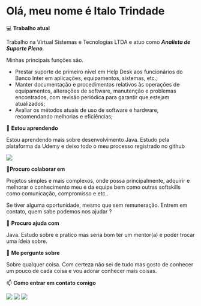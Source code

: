 Olá, meu nome é Italo Trindade
===============



💻 **Trabalho atual**
	
Trabalho na Virtual Sistemas e Tecnologias LTDA e atuo como ***Analista de Suporte Pleno***.
	
Minhas principais funções são.
* 	Prestar suporte de primeiro nível em Help Desk aos funcionários do Banco Inter em aplicações, equipamentos, sistemas, etc.;
* 	Manter documentação e procedimentos relativos às operações de equipamentos, alterações de software, manutenção e problemas encontrados, com revisão periódica para garantir que estejam atualizados;
* Avaliar os métodos atuais de uso de software e hardware, recomendando melhorias e eficiências;

	
  
🧠 **Estou aprendendo**
	
Estou aprendendo mais sobre desenvolvimento Java.
Estudo pela plataforma da Udemy e deixo todo o meu processo registrado no github

<a href = "https://github.com/Italojztrindade"><img src="https://img.shields.io/badge/Github-%20Link-orange" target="_blank"></a>

👯‍**Procuro colaborar em**

Projetos simples e mais complexos, onde possa principalmente, adquirir e melhorar o conhecimento meu e da equipe bem como outras softskills como comunicação, compromisso e etc..

Se tiver alguma oportunidade, mesmo que sem remuneração. Entrem em contato, quem sabe podemos nos ajudar ?


🤔 **Procuro ajuda com**
	
Java. Estudo sobre e pratico mas seria bom ter um mentor(a) e poder trocar uma ídeia sobre.

💬 **Me pergunte sobre**
	
 Sobre qualquer coisa. Com certeza não sei de tudo mas gosto de conhecer um pouco de cada coisa e vou adorar conhecer mais coisas.
  

📫 **Como entrar em contato comigo**
      <div>
      <a href = "mailto:italojztrindade@gmail.com"><img src="https://img.shields.io/badge/Gmail-%20Link-lightgrey" target="_blank"></a>
        <a href="https://www.linkedin.com/in/italotrindade/" target="_blank"><img src="https://img.shields.io/badge/Linkedin-%20Link-blue" target="_blank"></a> 
        <a href="https://www.instagram.com/italozarantonelo" target="_blank"><img src="https://img.shields.io/badge/Instagram-%20Link-brightgreen" target="_blank"></a>
      </div>


